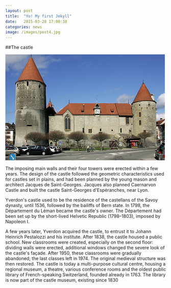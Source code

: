 ```yaml
---
layout: post
title:  "Yo! My first Jekyll"
date:   2015-03-28 17:00:38
categories: news
image: /images/post4.jpg
---
```

##The castle

![Yverdon-les-Bains Castle](/images/Picswiss_VD-47-01.jpg)

The imposing main walls and their four towers were erected within a few years. The design of the castle followed the geometric characteristics used for castles set in plains, and had been planned by the young mason and architect Jacques de Saint-Georges. Jacques also planned Caernarvon Castle and built the castle Saint-Georges d'Espéranches, near Lyon.

Yverdon's castle used to be the residence of the castellans of the Savoy dynasty, until 1536, followed by the bailiffs of Bern state. In 1798, the Département du Léman became the castle's owner. The Département had been set up by the short-lived Helvetic Republic (1798–1803), imposed by Napoleon I.

A few years later, Yverdon acquired the castle, to entrust it to Johann Heinrich Pestalozzi and his institute. After 1838, the castle housed a public school. New classrooms were created, especially on the second floor: dividing walls were erected, additional windows changed the severe look of the castle's façade. After 1950, these classrooms were gradually abandoned; the last classes left in 1974. The original medieval structure was then restored. The castle is
today a multi-purpose cultural centre, housing a regional museum, a theatre, various conference rooms and the oldest public library of French-speaking Switzerland, founded already in 1763. The library is now part of the castle museum, existing since 1830
